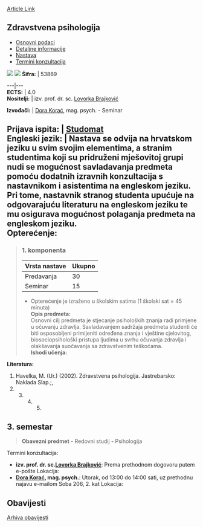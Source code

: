[Article Link](https://www.fhs.hr/predmet/zdrpsi)

## Zdravstvena psihologija
  * [Osnovni podaci](https://www.fhs.hr/predmet/zdrpsi#v1id-904889_628432_1_0 "Osnovni podaci")
  * [Detaljne informacije](https://www.fhs.hr/predmet/zdrpsi#v1id-904889_628432_1_1 "Detaljne informacije")
  * [Nastava](https://www.fhs.hr/predmet/zdrpsi#v1id-904889_628432_1_2 "Nastava")
  * [Termini konzultacija](https://www.fhs.hr/predmet/zdrpsi#v1id-904889_628432_1_3 "Termini konzultacija")


[![](https://www.fhs.hr/img/flags/gif/hr.gif)](https://www.fhs.hr/predmet/zdrpsi) [![](https://www.fhs.hr/img/flags/gif/gb.gif)](https://www.fhs.hr/en/course/heapsy)
**Šifra:** |  53869  
  
---|---  
**ECTS:** |  4.0   
**Nositelji:** |  izv. prof. dr. sc. [Lovorka Brajković](https://www.fhs.hr/djelatnik/lovorka.brajkovic)   
  
**Izvođači:** |  [Dora Korać](https://www.fhs.hr/djelatnik/dora.korac), mag. psych. - Seminar  
  
**Prijava ispita:** |  [Studomat](http://www.isvu.hr/studomat)  
**Engleski jezik:** |  Nastava se odvija na hrvatskom jeziku u svim svojim elementima, a stranim studentima koji su pridruženi mješovitoj grupi nudi se mogućnost savladavanja predmeta pomoću dodatnih izravnih konzultacija s nastavnikom i asistentima na engleskom jeziku. Pri tome, nastavnik stranog studenta upućuje na odgovarajuću literaturu na engleskom jeziku te mu osigurava mogućnost polaganja predmeta na engleskom jeziku.   
**Opterećenje:**  
---  
> ### 1. komponenta
> | Vrsta nastave | Ukupno  
> ---|---  
> Predavanja | 30  
> Seminar | 15  
> * Opterećenje je izraženo u školskim satima (1 školski sat = 45 minuta)   
**Opis predmeta:**  
> Osnovni cilj predmeta je stjecanje psiholoških znanja radi primjene u očuvanju zdravlja. Savladavanjem sadržaja predmeta studenti će biti osposobljeni primijeniti određena znanja i vještine cjelovitog, biosociopsihološki pristupa ljudima u svrhu očuvanja zdravlja i olakšavanja suočavanja sa zdravstvenim teškoćama.  
**Ishodi učenja:**  

  
**Literatura:**  
  1. Havelka, M. (Ur.) (2002). Zdravstvena psihologija. Jastrebarsko: Naklada Slap.;, 
  2.   3.   4.   5. 
  
**3. semestar**  
---  
> **Obavezni predmet** - Redovni studij - Psihologija  
>   
Termini konzultacija: 
  * **izv. prof. dr. sc.[Lovorka Brajković](https://www.fhs.hr/djelatnik/lovorka.brajkovic)**: 
Prema prethodnom dogovoru putem e-pošte
Lokacija: 
  * **[Dora Korać](https://www.fhs.hr/djelatnik/dora.korac), mag. psych.**: 
Utorak, od 13:00 do 14:00 sati, uz prethodnu najavu e-mailom
Soba 206, 2. kat
Lokacija: 


## Obavijesti
[Arhiva obavijesti](https://www.fhs.hr/predmet/zdrpsi?@=20ot4#news_77216 "Arhiva obavijesti")
